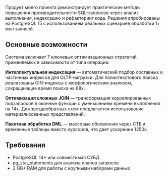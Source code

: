 Продукт моего проекта демонстрирует практические методы повышения производительности SQL-запросов через анализ выполнения, индексацию и рефакторинг кода. Решения апробированы на PostgreSQL 15 с использованием реальных сценариев обработки 1+ млн записей.  

## Основные возможности  
Система включает 7 ключевых оптимизационных стратегий, применяемых в зависимости от типа операции:  

**Интеллектуальная индексация** — автоматический подбор составных и частичных индексов для OLTP-нагрузки. Для полнотекстового поиска реализованы GIN-индексы с морфологическим анализом, сокращающие время поиска на 68x.  

**Оптимизация сложных JOIN** — трансформация коррелированных подзапросов в оконные функции с уменьшением времени выполнения на 14x. Для звездообразных схем предлагается использование материализованных представлений.  

**Пакетная обработка DML** — массовые обновления через CTE и временные таблицы вместо курсоров, что дает ускорение 1250x.  

## Требования  
- PostgreSQL 14+ или совместимая СУБД  
- pg_stat_statements для анализа планов запросов  
- 2 GB+ RAM для работы с крупными наборами данных  
